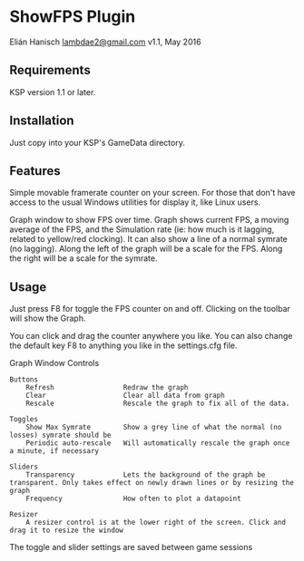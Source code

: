ShowFPS Plugin
==============
Elián Hanisch <lambdae2@gmail.com>
v1.1, May 2016


Requirements
------------

KSP version 1.1 or later.


Installation
------------

Just copy into your KSP's GameData directory.

Features
--------

Simple movable framerate counter on your screen. For those that don't have access to the usual Windows utilities for display it, like Linux users.

Graph window to show FPS over time. Graph shows current FPS, a moving average of the FPS, and the Simulation rate (ie: how much is it lagging, related to yellow/red clocking). It can also show a line of a normal symrate (no lagging).
Along the left of the graph will be a scale for the FPS. Along the right will be a scale for the symrate.

Usage
-----

Just press F8 for toggle the FPS counter on and off. Clicking on the toolbar will show the Graph.

You can click and drag the counter anywhere you like. You can also change the default key F8 to anything you like in the settings.cfg file.


Graph Window Controls

	Buttons
		Refresh					Redraw the graph
		Clear					Clear all data from graph 
		Rescale					Rescale the graph to fix all of the data.

	Toggles
		Show Max Symrate		Show a grey line of what the normal (no losses) symrate should be
		Periodic auto-rescale	Will automatically rescale the graph once a minute, if necessary

	Sliders
		Transparency			Lets the background of the graph be transparent. Only takes effect on newly drawn lines or by resizing the graph
		Frequency				How often to plot a datapoint

	Resizer
		A resizer control is at the lower right of the screen. Click and drag it to resize the window

The toggle and slider settings are saved between game sessions
